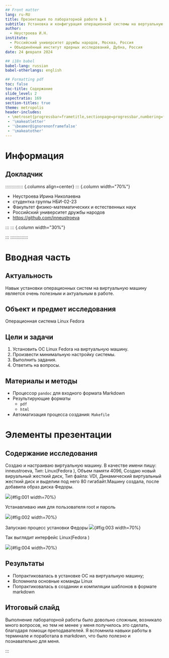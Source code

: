 ```yaml
---
## Front matter
lang: ru-RU
title: Презентация по лабораторной работе № 1
subtitle: Установка и конфигурация операционной системы на вертуальную машину
author:
  - Неустроева И.Н.
institute:
  - Российский университет дружбы народов, Москва, Россия
  - Объединённый институт ядерных исследований, Дубна, Россия
date: 24 февраля 2024

## i18n babel
babel-lang: russian
babel-otherlangs: english

## Formatting pdf
toc: false
toc-title: Содержание
slide_level: 2
aspectratio: 169
section-titles: true
theme: metropolis
header-includes:
 - \metroset{progressbar=frametitle,sectionpage=progressbar,numbering=fraction}
 - '\makeatletter'
 - '\beamer@ignorenonframefalse'
 - '\makeatother'
---
```


# Информация

## Докладчик

:::::::::::::: {.columns align=center}
::: {.column width="70%"}

  * Неустроева Ирина Николаевна 
  * студентка группы НБИ-02-23
  * Факультет физико-математических и естественных наук
  * Российский университет дружбы народов
  * <https://github.com/inneustroeva>

:::
::: {.column width="30%"}


:::
::::::::::::::

# Вводная часть

## Актуальность

Навык установки операционных систем на виртуальную машину является очень полезным и актуальным в работе. 

## Объект и предмет исследования

Операционная система Linux Fedora

## Цели и задачи

1. Установить ОС Linux Fedora на виртуальную машину.
2. Произвести минимальную настройку системы.
3. Выполнить задания.
4. Ответить на вопросы.

## Материалы и методы

- Процессор `pandoc` для входного формата Markdown
- Результирующие форматы
	- `pdf`
	- `html`
- Автоматизация процесса создания: `Makefile`

# Элементы презентации

## Содержание исследования

Создаю и настраиваю виртуальную машину. В качестве имени пишу: inneustroeva, Тип: Linux(Fedora ), Объем памяти 4096, Создаю новый вируальный жесткий диск, Тип файла: VDI, Динамический виртуальный жесткий диск и выделим под него 80 гигабайт.Машину создала, после добавила образ диска Федоры.

![](Изображения/15.jpg){#fig:001 width=70%}

Устанавливаю имя для пользователя root и пароль  

![](Изображения/5.jpg){#fig:002 width=70%}

Запускаю процесс установки Федоры
![](Изображения/16.jpg){#fig:003 width=70%}

Так выглядит интерфейс Linux(Fedora )

![](Изображения/1.jpg){#fig:004 width=70%}

## Результаты

* Попрактиковалась в установке ОС на виртуальную машину;
* Вспомнила основные команды Linux 
* Попрактиковалась в создании и компиляции шаблонов в формате markdown

## Итоговый слайд

Выполнение лабораторной работы было довольно сложным, возникало много вопросов, но тем не менее у меня получилось это сделать, благодаря помощи преподавателей. Я вспомнила навыки работы в терминале и поработала в markdown, что было полезно и познавательно для меня.


:::

